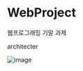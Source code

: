 # WebProject

웹프로그래밍 기말 과제

architecter

![image](https://github.com/user-attachments/assets/28b06073-50ab-4ade-a4b0-81769fc60788)
